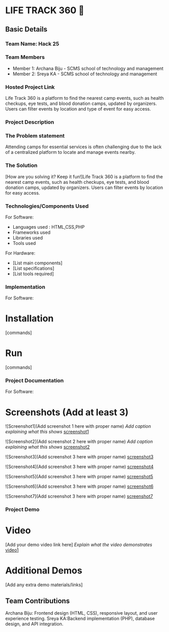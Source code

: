 # LIFE TRACK 360 🎯


## Basic Details
### Team Name: Hack 25


### Team Members
- Member 1: Archana Biju - SCMS school of technology and management
- Member 2: Sreya KA - SCMS school of technology and management

### Hosted Project Link
Life Track 360 is a platform to find the nearest camp events, such as health checkups, eye tests, and blood donation camps, updated by organizers. Users can filter events by location and type of event for easy access.

### Project Description

### The Problem statement
Attending camps for essential services is often challenging due to the lack of a centralized platform to locate and manage events nearby.

### The Solution
[How are you solving it? Keep it fun!]Life Track 360 is a platform to find the nearest camp events, such as health checkups, eye tests, and blood donation camps, updated by organizers. Users can filter events by location for easy access. 

### Technologies/Components Used
For Software:
- Languages used : HTML,CSS,PHP
- Frameworks used
- Libraries used
- Tools used 

For Hardware:
- [List main components]
- [List specifications]
- [List tools required]

### Implementation
For Software:
# Installation
[commands]

# Run
[commands]

### Project Documentation
For Software:

# Screenshots (Add at least 3)
![Screenshot1](Add screenshot 1 here with proper name)
*Add caption explaining what this shows*
[screenshot1](assets/images/s1.jpg)

![Screenshot2](Add screenshot 2 here with proper name)
*Add caption explaining what this shows*
[screenshot2](assets/images/s2.jpg)

![Screenshot3](Add screenshot 3 here with proper name)
[screenshot3](assets/images/s3.jpg)

![Screenshot4](Add screenshot 3 here with proper name)
[screenshot4](assets/images/s4.jpg)

![Screenshot5](Add screenshot 3 here with proper name)
[screenshot5](assets/images/s5.jpg)

![Screenshot6](Add screenshot 3 here with proper name)
[screenshot6](assets/images/s6.jpg)

![Screenshot7](Add screenshot 3 here with proper name)
[screenshot7](assets/images/s7.jpg)



### Project Demo
# Video
[Add your demo video link here]
*Explain what the video demonstrates*
[video1](assets/Recording1.mp4)

# Additional Demos
[Add any extra demo materials/links]

## Team Contributions
Archana Biju: Frontend design (HTML, CSS), responsive layout, and user experience testing.
Sreya KA:Backend implementation (PHP), database design, and API integration. 


